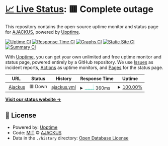 # [📈 Live Status](https://ajackus.github.io/upptime-monitor): <!--live status--> **🟥 Complete outage**

This repository contains the open-source uptime monitor and status page for [AJACKUS](ajackus.com), powered by [Upptime](https://github.com/upptime/upptime).

[![Uptime CI](https://github.com/ajackus/upptime-monitor/workflows/Uptime%20CI/badge.svg)](https://github.com/ajackus/upptime-monitor/actions?query=workflow%3A%22Uptime+CI%22)
[![Response Time CI](https://github.com/ajackus/upptime-monitor/workflows/Response%20Time%20CI/badge.svg)](https://github.com/ajackus/upptime-monitor/actions?query=workflow%3A%22Response+Time+CI%22)
[![Graphs CI](https://github.com/ajackus/upptime-monitor/workflows/Graphs%20CI/badge.svg)](https://github.com/ajackus/upptime-monitor/actions?query=workflow%3A%22Graphs+CI%22)
[![Static Site CI](https://github.com/ajackus/upptime-monitor/workflows/Static%20Site%20CI/badge.svg)](https://github.com/ajackus/upptime-monitor/actions?query=workflow%3A%22Static+Site+CI%22)
[![Summary CI](https://github.com/ajackus/upptime-monitor/workflows/Summary%20CI/badge.svg)](https://github.com/ajackus/upptime-monitor/actions?query=workflow%3A%22Summary+CI%22)

With [Upptime](https://upptime.js.org), you can get your own unlimited and free uptime monitor and status page, powered entirely by a GitHub repository. We use [Issues](https://github.com/ajackus/upptime-monitor/issues) as incident reports, [Actions](https://github.com/ajackus/upptime-monitor/actions) as uptime monitors, and [Pages](https://ajackus.github.io/upptime-monitor) for the status page.

<!--start: status pages-->
<!-- This summary is generated by Upptime (https://github.com/upptime/upptime) -->
<!-- Do not edit this manually, your changes will be overwritten -->
<!-- prettier-ignore -->
| URL | Status | History | Response Time | Uptime |
| --- | ------ | ------- | ------------- | ------ |
| <img alt="" src="https://icons.duckduckgo.com/ip3/ajackus.com.ico" height="13"> [Ajackus](https://ajackus.com) | 🟥 Down | [ajackus.yml](https://github.com/ajackus/upptime-monitor/commits/HEAD/history/ajackus.yml) | <details><summary><img alt="Response time graph" src="./graphs/ajackus/response-time-week.png" height="20"> 360ms</summary><br><a href="https://ajackus.github.io/upptime-monitor/history/ajackus"><img alt="Response time 299" src="https://img.shields.io/endpoint?url=https%3A%2F%2Fraw.githubusercontent.com%2Fajackus%2Fupptime-monitor%2FHEAD%2Fapi%2Fajackus%2Fresponse-time.json"></a><br><a href="https://ajackus.github.io/upptime-monitor/history/ajackus"><img alt="24-hour response time 335" src="https://img.shields.io/endpoint?url=https%3A%2F%2Fraw.githubusercontent.com%2Fajackus%2Fupptime-monitor%2FHEAD%2Fapi%2Fajackus%2Fresponse-time-day.json"></a><br><a href="https://ajackus.github.io/upptime-monitor/history/ajackus"><img alt="7-day response time 360" src="https://img.shields.io/endpoint?url=https%3A%2F%2Fraw.githubusercontent.com%2Fajackus%2Fupptime-monitor%2FHEAD%2Fapi%2Fajackus%2Fresponse-time-week.json"></a><br><a href="https://ajackus.github.io/upptime-monitor/history/ajackus"><img alt="30-day response time 349" src="https://img.shields.io/endpoint?url=https%3A%2F%2Fraw.githubusercontent.com%2Fajackus%2Fupptime-monitor%2FHEAD%2Fapi%2Fajackus%2Fresponse-time-month.json"></a><br><a href="https://ajackus.github.io/upptime-monitor/history/ajackus"><img alt="1-year response time 299" src="https://img.shields.io/endpoint?url=https%3A%2F%2Fraw.githubusercontent.com%2Fajackus%2Fupptime-monitor%2FHEAD%2Fapi%2Fajackus%2Fresponse-time-year.json"></a></details> | <details><summary><a href="https://ajackus.github.io/upptime-monitor/history/ajackus">100.00%</a></summary><a href="https://ajackus.github.io/upptime-monitor/history/ajackus"><img alt="All-time uptime 99.89%" src="https://img.shields.io/endpoint?url=https%3A%2F%2Fraw.githubusercontent.com%2Fajackus%2Fupptime-monitor%2FHEAD%2Fapi%2Fajackus%2Fuptime.json"></a><br><a href="https://ajackus.github.io/upptime-monitor/history/ajackus"><img alt="24-hour uptime 100.00%" src="https://img.shields.io/endpoint?url=https%3A%2F%2Fraw.githubusercontent.com%2Fajackus%2Fupptime-monitor%2FHEAD%2Fapi%2Fajackus%2Fuptime-day.json"></a><br><a href="https://ajackus.github.io/upptime-monitor/history/ajackus"><img alt="7-day uptime 100.00%" src="https://img.shields.io/endpoint?url=https%3A%2F%2Fraw.githubusercontent.com%2Fajackus%2Fupptime-monitor%2FHEAD%2Fapi%2Fajackus%2Fuptime-week.json"></a><br><a href="https://ajackus.github.io/upptime-monitor/history/ajackus"><img alt="30-day uptime 100.00%" src="https://img.shields.io/endpoint?url=https%3A%2F%2Fraw.githubusercontent.com%2Fajackus%2Fupptime-monitor%2FHEAD%2Fapi%2Fajackus%2Fuptime-month.json"></a><br><a href="https://ajackus.github.io/upptime-monitor/history/ajackus"><img alt="1-year uptime 100.00%" src="https://img.shields.io/endpoint?url=https%3A%2F%2Fraw.githubusercontent.com%2Fajackus%2Fupptime-monitor%2FHEAD%2Fapi%2Fajackus%2Fuptime-year.json"></a></details>

<!--end: status pages-->

[**Visit our status website →**](https://ajackus.github.io/upptime-monitor)

## 📄 License

- Powered by: [Upptime](https://github.com/upptime/upptime)
- Code: [MIT](./LICENSE) © [AJACKUS](ajackus.com)
- Data in the `./history` directory: [Open Database License](https://opendatacommons.org/licenses/odbl/1-0/)
